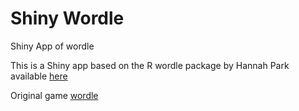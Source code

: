# Shiny Wordle
 Shiny App of wordle

This is a Shiny app based on the R wordle package by Hannah Park available [here](https://github.com/hannahcode/wordle)

Original game [wordle](https://www.powerlanguage.co.uk/wordle/)


